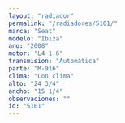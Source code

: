 ```yaml
---
layout: "radiador"
permalink: "/radiadores/5101/"
marca: "Seat"
modelo: "Ibiza"
ano: "2008"
motor: "L4 1.6"
transmision: "Automática"
parte: "M-916"
clima: "Con clima"
alto: "24 3/4"
ancho: "15 1/4"
observaciones: ""
id: "5101"
---
```


